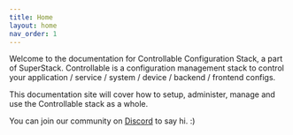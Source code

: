 ```yaml
---
title: Home
layout: home
nav_order: 1
---
```


Welcome to the documentation for Controllable Configuration Stack, a part of SuperStack. Controllable is a configuration management stack to control your application / service / system / device / backend / frontend configs.

This documentation site will cover how to setup, administer, manage and use the Controllable stack as a whole.

You can join our community on [Discord](https://discord.gg/dCfZXpWvdZ) to say hi. :)
